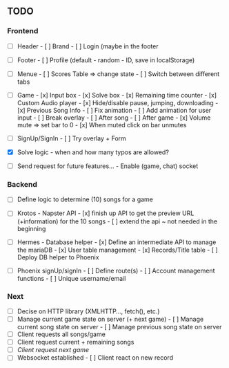 ## TODO

### Frontend

- [ ] Header
      - [ ] Brand
      - [ ] Login (maybe in the footer
- [ ] Footer
      - [ ] Profile (default - random - ID, save in localStorage)
- [ ] Menue
      - [ ] Scores Table => change state
      - [ ] Switch between different tabs
- [ ] Game
      - [x] Input box
      - [x] Solve box
      - [x] Remaining time counter
      - [x] Custom Audio player
            - [x] Hide/disable pause, jumping, downloading
      - [x] Previous Song Info
      - [ ] Fix animation
      - [ ] Add animation for user input
      - [ ] Break overlay
            - [ ] After song
            - [ ] After game
      - [x] Volume mute => set bar to 0
            - [x] When muted click on bar unmutes
- [ ] SignUp/SignIn
      - [ ] Try overlay + Form


- [x] Solve logic - when and how many typos are allowed?
- [ ] Send request for future features...
      - Enable (game, chat) socket

### Backend

- [ ] Define logic to determine (10) songs for a game
- [ ] Krotos - Napster API
      - [x] finish up API to get the preview URL (+information) for the 10 songs
      - [ ] extend the api ~ not needed in the beginning
- [ ] Hermes - Database helper
      - [x] Define an intermediate API to manage the mariaDB
      - [x] User table management
      - [x] Records/Title table
      - [ ] Deploy DB helper to Phoenix
- [ ] Phoenix signUp/signIn
      - [ ] Define route(s)
      - [ ] Account management functions
            - [ ] Unique username/email


### Next

- [ ] Decise on HTTP library (XMLHTTP…, fetch(), etc.)
- [ ] Manage current game state on server (+ next game)
      - [ ] Manage current song state on server
      - [ ] Manage previous song state on server
- [ ] Client requests all songs/game
- [ ] Client request current + remaining songs
- [ ] *Client request next game*
- [ ] Websocket established
      - [ ] Client react on new record